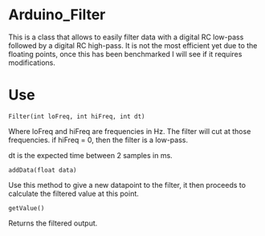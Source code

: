 # Arduino_Filter

This is a class that allows to easily filter data with a digital RC low-pass followed by a digital RC high-pass.
It is not the most efficient yet due to the floating points, once this has been benchmarked I will see if it requires modifications.


# Use

```Filter(int loFreq, int hiFreq, int dt)``` 

Where loFreq and hiFreq are frequencies in Hz. The filter will cut at those frequencies. if hiFreq = 0, then the filter is a low-pass.

dt is the expected time between 2 samples in ms.


```addData(float data)```

Use this method to give a new datapoint to the filter, it then proceeds to calculate the filtered value at this point.

```getValue()```

Returns the filtered output.

